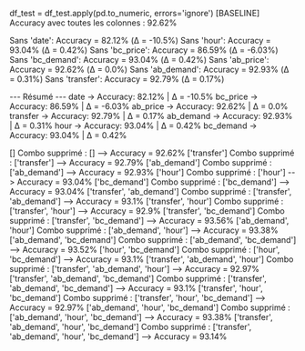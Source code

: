   df_test = df_test.apply(pd.to_numeric, errors='ignore')
[BASELINE] Accuracy avec toutes les colonnes : 92.62%

Sans 'date': Accuracy = 82.12% (Δ = -10.5%)
Sans 'hour': Accuracy = 93.04% (Δ = 0.42%)
Sans 'bc_price': Accuracy = 86.59% (Δ = -6.03%)
Sans 'bc_demand': Accuracy = 93.04% (Δ = 0.42%)
Sans 'ab_price': Accuracy = 92.62% (Δ = 0.0%)
Sans 'ab_demand': Accuracy = 92.93% (Δ = 0.31%)
Sans 'transfer': Accuracy = 92.79% (Δ = 0.17%)

--- Résumé ---
date                           -> Accuracy: 82.12% | Δ = -10.5%
bc_price                       -> Accuracy: 86.59% | Δ = -6.03%
ab_price                       -> Accuracy: 92.62% | Δ = 0.0%
transfer                       -> Accuracy: 92.79% | Δ = 0.17%
ab_demand                      -> Accuracy: 92.93% | Δ = 0.31%
hour                           -> Accuracy: 93.04% | Δ = 0.42%
bc_demand                      -> Accuracy: 93.04% | Δ = 0.42%


[]
Combo supprimé : [] --> Accuracy = 92.62%
['transfer']
Combo supprimé : ['transfer'] --> Accuracy = 92.79%
['ab_demand']
Combo supprimé : ['ab_demand'] --> Accuracy = 92.93%
['hour']
Combo supprimé : ['hour'] --> Accuracy = 93.04%
['bc_demand']
Combo supprimé : ['bc_demand'] --> Accuracy = 93.04%
['transfer', 'ab_demand']
Combo supprimé : ['transfer', 'ab_demand'] --> Accuracy = 93.1%
['transfer', 'hour']
Combo supprimé : ['transfer', 'hour'] --> Accuracy = 92.9%
['transfer', 'bc_demand']
Combo supprimé : ['transfer', 'bc_demand'] --> Accuracy = 93.56%
['ab_demand', 'hour']
Combo supprimé : ['ab_demand', 'hour'] --> Accuracy = 93.38%
['ab_demand', 'bc_demand']
Combo supprimé : ['ab_demand', 'bc_demand'] --> Accuracy = 93.52%
['hour', 'bc_demand']
Combo supprimé : ['hour', 'bc_demand'] --> Accuracy = 93.1%
['transfer', 'ab_demand', 'hour']
Combo supprimé : ['transfer', 'ab_demand', 'hour'] --> Accuracy = 92.97%
['transfer', 'ab_demand', 'bc_demand']
Combo supprimé : ['transfer', 'ab_demand', 'bc_demand'] --> Accuracy = 93.1%
['transfer', 'hour', 'bc_demand']
Combo supprimé : ['transfer', 'hour', 'bc_demand'] --> Accuracy = 92.97%
['ab_demand', 'hour', 'bc_demand']
Combo supprimé : ['ab_demand', 'hour', 'bc_demand'] --> Accuracy = 93.38%
['transfer', 'ab_demand', 'hour', 'bc_demand']
Combo supprimé : ['transfer', 'ab_demand', 'hour', 'bc_demand'] --> Accuracy = 93.14%
